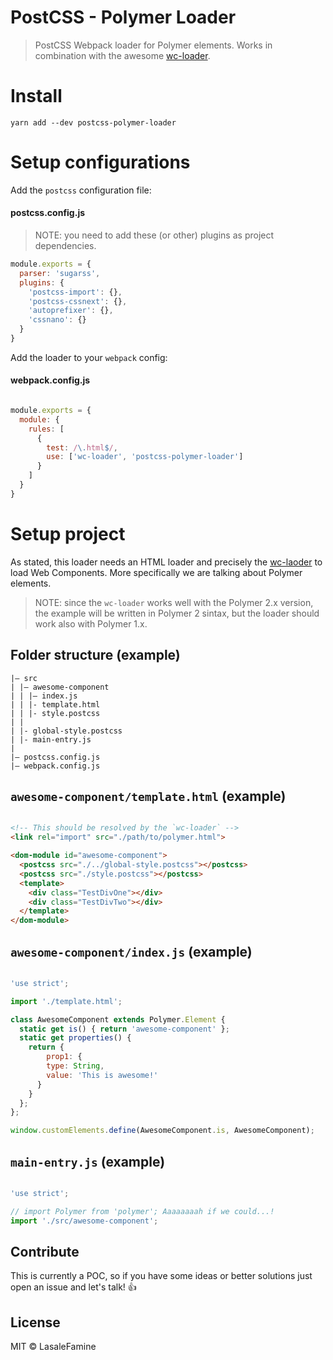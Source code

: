 # PostCSS - Polymer Loader

> PostCSS Webpack loader for Polymer elements. Works in combination with the awesome [wc-loader](https://github.com/aruntk/wc-loader).

# Install

    yarn add --dev postcss-polymer-loader

# Setup configurations

Add the `postcss` configuration file:

#### postcss.config.js

> NOTE: you need to add these (or other) plugins as project dependencies.

```js
module.exports = {
  parser: 'sugarss',
  plugins: {
    'postcss-import': {},
    'postcss-cssnext': {},
    'autoprefixer': {},
    'cssnano': {}
  }
}
```

Add the loader to your `webpack` config:

#### webpack.config.js

```js

module.exports = {
  module: {
    rules: [
      {
        test: /\.html$/,
        use: ['wc-loader', 'postcss-polymer-loader']
      }
    ]
  }
}

```


# Setup project

As stated, this loader needs an HTML loader and precisely the [wc-laoder](https://github.com/aruntk/wc-loader) to load Web Components. More specifically we are talking about Polymer elements.
> NOTE: since the `wc-loader` works well with the Polymer 2.x version, the example will be written in Polymer 2 sintax, but the loader should work also with Polymer 1.x.

## Folder structure (example)

    |– src
    | |– awesome-component
    | | |– index.js
    | | |- template.html
    | | |- style.postcss
    | |
    | |- global-style.postcss
    | |- main-entry.js
    |
    |– postcss.config.js
    |– webpack.config.js

## `awesome-component/template.html` (example)

```html

<!-- This should be resolved by the `wc-loader` -->
<link rel="import" src="./path/to/polymer.html">

<dom-module id="awesome-component">
  <postcss src="./../global-style.postcss"></postcss>
  <postcss src="./style.postcss"></postcss>
  <template>
    <div class="TestDivOne"></div>
    <div class="TestDivTwo"></div>
  </template>
</dom-module>

```

## `awesome-component/index.js` (example)

```js

'use strict';

import './template.html';

class AwesomeComponent extends Polymer.Element {
  static get is() { return 'awesome-component' };
  static get properties() {
    return {
        prop1: {
        type: String,
        value: 'This is awesome!'
      }
    }
  };
};

window.customElements.define(AwesomeComponent.is, AwesomeComponent);

```

## `main-entry.js` (example)

```js

'use strict';

// import Polymer from 'polymer'; Aaaaaaaah if we could...!
import './src/awesome-component';

```


## Contribute

This is currently a POC, so if you have some ideas or better solutions just open an issue and let's talk! :+1:

## License

MIT © LasaleFamine